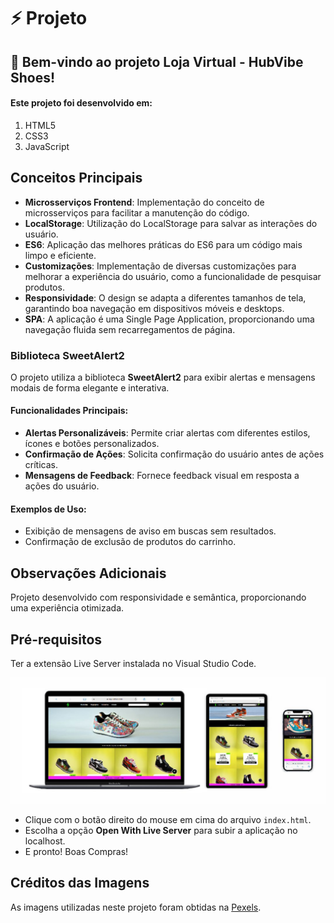# ⚡ Projeto
## 🚀 Bem-vindo ao projeto Loja Virtual - HubVibe Shoes!
#### Este projeto foi desenvolvido em:

1. HTML5
2. CSS3
3. JavaScript

## Conceitos Principais
- **Microsserviços Frontend**: Implementação do conceito de microsserviços para facilitar a manutenção do código.
- **LocalStorage**: Utilização do LocalStorage para salvar as interações do usuário.
- **ES6**: Aplicação das melhores práticas do ES6 para um código mais limpo e eficiente.
- **Customizações**: Implementação de diversas customizações para melhorar a experiência do usuário, como a funcionalidade de pesquisar produtos.
- **Responsividade**: O design se adapta a diferentes tamanhos de tela, garantindo boa navegação em dispositivos móveis e desktops.
- **SPA**: A aplicação é uma Single Page Application, proporcionando uma navegação fluida sem recarregamentos de página.

### Biblioteca SweetAlert2
O projeto utiliza a biblioteca **SweetAlert2** para exibir alertas e mensagens modais de forma elegante e interativa.

#### Funcionalidades Principais:
- **Alertas Personalizáveis**: Permite criar alertas com diferentes estilos, ícones e botões personalizados.
- **Confirmação de Ações**: Solicita confirmação do usuário antes de ações críticas.
- **Mensagens de Feedback**: Fornece feedback visual em resposta a ações do usuário.

#### Exemplos de Uso:
- Exibição de mensagens de aviso em buscas sem resultados.
- Confirmação de exclusão de produtos do carrinho.

## Observações Adicionais
Projeto desenvolvido com responsividade e semântica, proporcionando uma experiência otimizada.

## Pré-requisitos
Ter a extensão Live Server instalada no Visual Studio Code.

<img src="./assets/img/readme.jpg" width="650" />

- Clique com o botão direito do mouse em cima do arquivo `index.html`.
- Escolha a opção **Open With Live Server** para subir a aplicação no localhost.
- E pronto! Boas Compras!

## Créditos das Imagens
As imagens utilizadas neste projeto foram obtidas na [Pexels](https://www.pexels.com).
